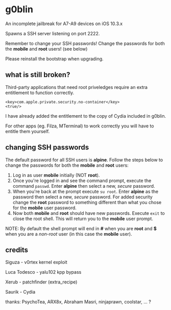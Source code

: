 # g0blin

An incomplete jailbreak for A7-A9 devices on iOS 10.3.x

Spawns a SSH server listening on port 2222.

Remember to change your SSH passwords! Change the passwords for both the **mobile** and **root** users! (see below)

Please reinstall the bootstrap when upgrading.


## what is still broken?

Third-party applications that need root priveledges require an extra entitlement to function correctly.

````
<key>com.apple.private.security.no-container</key>
<true/>
````

I have already added the entitlement to the copy of Cydia included in g0blin.

For other apps (eg. Filza, MTerminal) to work correctly you will have to entitle them yourself.

## changing SSH passwords

The default password for all SSH users is **alpine**. Follow the steps below to change the passwords for both the **mobile** and **root** users:

1. Log in as user **mobile** initially (NOT **root**).
2. Once you're logged in and see the command prompt, execute the command `passwd`. Enter **alpine** then select a new, *secure* password.
3. When you're back at the prompt execute `su root`. Enter **alpine** as the password then select a new, *secure* password. For added security change the **root** password to something different than what you chose for the **mobile** user password.
4. Now both **mobile** and **root** should have new passwords. Execute `exit` to close the root shell. This will return you to the **mobile** user prompt.

NOTE: By default the shell prompt will end in **#** when you are **root** and **$** when you are a *non-root* user (in this case the **mobile** user).

## credits

Siguza - v0rtex kernel exploit

Luca Todesco - yalu102 kpp bypass

Xerub - patchfinder (extra_recipe)

Saurik - Cydia

thanks: PsychoTea, ARX8x, Abraham Masri, ninjaprawn, coolstar, ... ?
